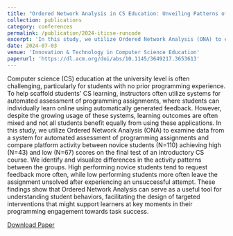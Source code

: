 ```yaml
---
title: "Ordered Network Analysis in CS Education: Unveiling Patterns of Success and Struggle in Automated Programming Assessment"
collection: publications
category: conferences
permalink: /publication/2024-iticse-runcode
excerpt: 'In this study, we utilize Ordered Network Analysis (ONA) to examine data from a system for automated assessment of programming assignments and compare platform activity between novice students achieving high and low scores on the final test of an introductory CS course. We identify and visualize differences in the activity patterns between the groups. High performing novice students tend to request feedback more often, while low performing students more often leave the assignment unsolved after experiencing an unsuccessful attempt.'
date: 2024-07-03
venue: 'Innovation & Technology in Computer Science Education'
paperurl: 'https://dl.acm.org/doi/abs/10.1145/3649217.3653613'
---
```


Computer science (CS) education at the university level is often challenging, particularly for students with no prior programming experience. To help scaffold students' CS learning, instructors often utilize systems for automated assessment of programming assignments, where students can individually learn online using automatically generated feedback. However, despite the growing usage of these systems, learning outcomes are often mixed and not all students benefit equally from using these applications. In this study, we utilize Ordered Network Analysis (ONA) to examine data from a system for automated assessment of programming assignments and compare platform activity between novice students (N=110) achieving high (N=43) and low (N=67) scores on the final test of an introductory CS course. We identify and visualize differences in the activity patterns between the groups. High performing novice students tend to request feedback more often, while low performing students more often leave the assignment unsolved after experiencing an unsuccessful attempt. These findings show that Ordered Network Analysis can serve as a useful tool for understanding student behaviors, facilitating the design of targeted interventions that might support learners at key moments in their programming engagement towards task success.

[Download Paper](https://dl.acm.org/doi/abs/10.1145/3649217.3653613)
